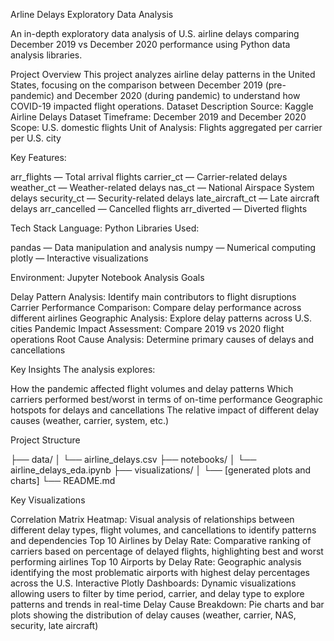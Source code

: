 Arline Delays Exploratory Data Analysis

An in-depth exploratory data analysis of U.S. airline delays comparing December 2019 vs December 2020 performance using Python data analysis libraries.


Project Overview
This project analyzes airline delay patterns in the United States, focusing on the comparison between December 2019 (pre-pandemic) and December 2020 (during pandemic) to understand how COVID-19 impacted flight operations.
Dataset Description
Source: Kaggle Airline Delays Dataset
Timeframe: December 2019 and December 2020
Scope: U.S. domestic flights
Unit of Analysis: Flights aggregated per carrier per U.S. city

Key Features:

arr_flights — Total arrival flights
carrier_ct — Carrier-related delays
weather_ct — Weather-related delays
nas_ct — National Airspace System delays
security_ct — Security-related delays
late_aircraft_ct — Late aircraft delays
arr_cancelled — Cancelled flights
arr_diverted — Diverted flights

Tech Stack
Language: Python
Libraries Used:

pandas — Data manipulation and analysis
numpy — Numerical computing
plotly — Interactive visualizations

Environment: Jupyter Notebook
Analysis Goals

Delay Pattern Analysis: Identify main contributors to flight disruptions
Carrier Performance Comparison: Compare delay performance across different airlines
Geographic Analysis: Explore delay patterns across U.S. cities
Pandemic Impact Assessment: Compare 2019 vs 2020 flight operations
Root Cause Analysis: Determine primary causes of delays and cancellations

Key Insights
The analysis explores:

How the pandemic affected flight volumes and delay patterns
Which carriers performed best/worst in terms of on-time performance
Geographic hotspots for delays and cancellations
The relative impact of different delay causes (weather, carrier, system, etc.)

 Project Structure

├── data/
│   └── airline_delays.csv
├── notebooks/
│   └── airline_delays_eda.ipynb
├── visualizations/
│   └── [generated plots and charts]
└── README.md



Key Visualizations

Correlation Matrix Heatmap: Visual analysis of relationships between different delay types, flight volumes, and cancellations to identify patterns and dependencies
Top 10 Airlines by Delay Rate: Comparative ranking of carriers based on percentage of delayed flights, highlighting best and worst performing airlines
Top 10 Airports by Delay Rate: Geographic analysis identifying the most problematic airports with highest delay percentages across the U.S.
Interactive Plotly Dashboards: Dynamic visualizations allowing users to filter by time period, carrier, and delay type to explore patterns and trends in real-time
Delay Cause Breakdown: Pie charts and bar plots showing the distribution of delay causes (weather, carrier, NAS, security, late aircraft)


